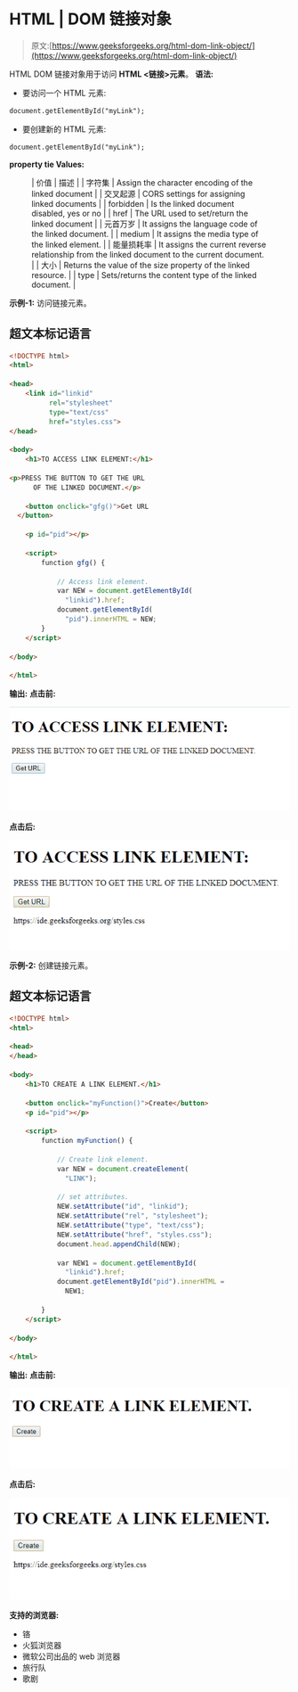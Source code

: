 # HTML | DOM 链接对象

> 原文:[https://www.geeksforgeeks.org/html-dom-link-object/](https://www.geeksforgeeks.org/html-dom-link-object/)

HTML DOM 链接对象用于访问 **HTML <链接>元素**。
**语法:**

*   要访问一个 HTML 元素:

```html
document.getElementById("myLink");  
```

*   要创建新的 HTML 元素:

```html
document.getElementById("myLink"); 
```

**property tie Values:**

<figure class="table">

| 价值 | 描述 |
| 字符集 | Assign the character encoding of the linked document |
| 交叉起源 | CORS settings for assigning linked documents |
| forbidden | Is the linked document disabled, yes or no |
| href | The URL used to set/return the linked document |
| 元首万岁 | It assigns the language code of the linked document. |
| medium | It assigns the media type of the linked element. |
| 能量损耗率 | It assigns the current reverse relationship from the linked document to the current document. |
| 大小 | Returns the value of the size property of the linked resource. |
| type | Sets/returns the content type of the linked document. |

</figure>

**示例-1:** 访问链接元素。

## 超文本标记语言

```html
<!DOCTYPE html>
<html>

<head>
    <link id="linkid"
          rel="stylesheet"
          type="text/css"
          href="styles.css">
</head>

<body>
    <h1>TO ACCESS LINK ELEMENT:</h1>

<p>PRESS THE BUTTON TO GET THE URL
      OF THE LINKED DOCUMENT.</p>

    <button onclick="gfg()">Get URL
  </button>

    <p id="pid"></p>

    <script>
        function gfg() {

            // Access link element.
            var NEW = document.getElementById(
              "linkid").href;
            document.getElementById(
              "pid").innerHTML = NEW;
        }
    </script>

</body>

</html>
```

**输出:**
**点击前:**

![](img/1241a783a1344c2f823bc002dcf66789.png)

**点击后:**

![](img/e8564318ef954529bb8a4d178d84bb33.png)

**示例-2:** 创建链接元素。

## 超文本标记语言

```html
<!DOCTYPE html>
<html>

<head>
</head>

<body>
    <h1>TO CREATE A LINK ELEMENT.</h1>

    <button onclick="myFunction()">Create</button>
    <p id="pid"></p>

    <script>
        function myFunction() {

            // Create link element.
            var NEW = document.createElement(
              "LINK");

            // set attributes.
            NEW.setAttribute("id", "linkid");
            NEW.setAttribute("rel", "stylesheet");
            NEW.setAttribute("type", "text/css");
            NEW.setAttribute("href", "styles.css");
            document.head.appendChild(NEW);

            var NEW1 = document.getElementById(
              "linkid").href;
            document.getElementById("pid").innerHTML =
              NEW1;

        }
    </script>

</body>

</html>
```

**输出:**
**点击前:**

![](img/01822bb8f6b236491ff448080c11a886.png)

**点击后:**

![](img/99bb0669519d4bf1fef490af3696dc68.png)

**支持的浏览器:**

*   铬
*   火狐浏览器
*   微软公司出品的 web 浏览器
*   旅行队
*   歌剧